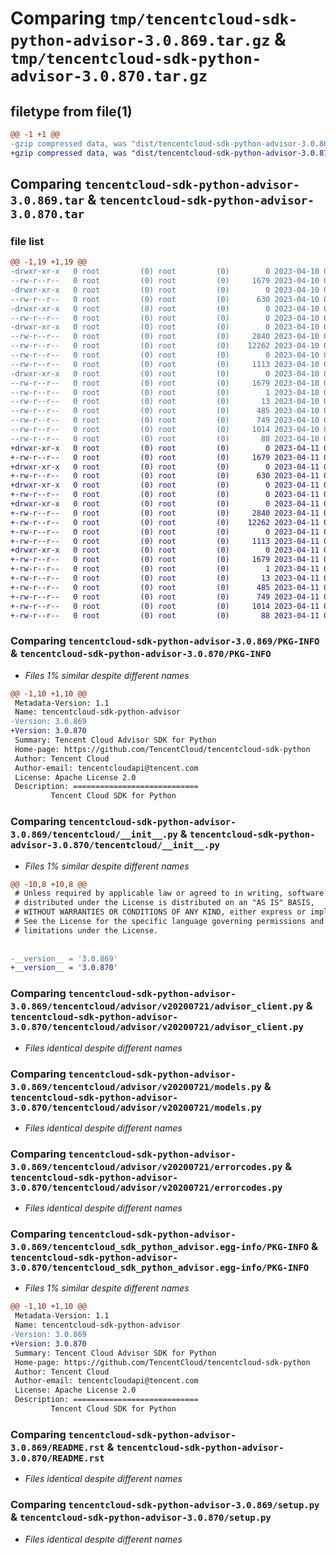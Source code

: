 # Comparing `tmp/tencentcloud-sdk-python-advisor-3.0.869.tar.gz` & `tmp/tencentcloud-sdk-python-advisor-3.0.870.tar.gz`

## filetype from file(1)

```diff
@@ -1 +1 @@
-gzip compressed data, was "dist/tencentcloud-sdk-python-advisor-3.0.869.tar", last modified: Mon Apr 10 02:53:07 2023, max compression
+gzip compressed data, was "dist/tencentcloud-sdk-python-advisor-3.0.870.tar", last modified: Tue Apr 11 03:18:34 2023, max compression
```

## Comparing `tencentcloud-sdk-python-advisor-3.0.869.tar` & `tencentcloud-sdk-python-advisor-3.0.870.tar`

### file list

```diff
@@ -1,19 +1,19 @@
-drwxr-xr-x   0 root         (0) root         (0)        0 2023-04-10 02:53:07.000000 tencentcloud-sdk-python-advisor-3.0.869/
--rw-r--r--   0 root         (0) root         (0)     1679 2023-04-10 02:53:07.000000 tencentcloud-sdk-python-advisor-3.0.869/PKG-INFO
-drwxr-xr-x   0 root         (0) root         (0)        0 2023-04-10 02:53:07.000000 tencentcloud-sdk-python-advisor-3.0.869/tencentcloud/
--rw-r--r--   0 root         (0) root         (0)      630 2023-04-10 02:53:07.000000 tencentcloud-sdk-python-advisor-3.0.869/tencentcloud/__init__.py
-drwxr-xr-x   0 root         (0) root         (0)        0 2023-04-10 02:53:07.000000 tencentcloud-sdk-python-advisor-3.0.869/tencentcloud/advisor/
--rw-r--r--   0 root         (0) root         (0)        0 2023-04-10 02:53:07.000000 tencentcloud-sdk-python-advisor-3.0.869/tencentcloud/advisor/__init__.py
-drwxr-xr-x   0 root         (0) root         (0)        0 2023-04-10 02:53:07.000000 tencentcloud-sdk-python-advisor-3.0.869/tencentcloud/advisor/v20200721/
--rw-r--r--   0 root         (0) root         (0)     2840 2023-04-10 02:53:07.000000 tencentcloud-sdk-python-advisor-3.0.869/tencentcloud/advisor/v20200721/advisor_client.py
--rw-r--r--   0 root         (0) root         (0)    12262 2023-04-10 02:53:07.000000 tencentcloud-sdk-python-advisor-3.0.869/tencentcloud/advisor/v20200721/models.py
--rw-r--r--   0 root         (0) root         (0)        0 2023-04-10 02:53:07.000000 tencentcloud-sdk-python-advisor-3.0.869/tencentcloud/advisor/v20200721/__init__.py
--rw-r--r--   0 root         (0) root         (0)     1113 2023-04-10 02:53:07.000000 tencentcloud-sdk-python-advisor-3.0.869/tencentcloud/advisor/v20200721/errorcodes.py
-drwxr-xr-x   0 root         (0) root         (0)        0 2023-04-10 02:53:07.000000 tencentcloud-sdk-python-advisor-3.0.869/tencentcloud_sdk_python_advisor.egg-info/
--rw-r--r--   0 root         (0) root         (0)     1679 2023-04-10 02:53:07.000000 tencentcloud-sdk-python-advisor-3.0.869/tencentcloud_sdk_python_advisor.egg-info/PKG-INFO
--rw-r--r--   0 root         (0) root         (0)        1 2023-04-10 02:53:07.000000 tencentcloud-sdk-python-advisor-3.0.869/tencentcloud_sdk_python_advisor.egg-info/dependency_links.txt
--rw-r--r--   0 root         (0) root         (0)       13 2023-04-10 02:53:07.000000 tencentcloud-sdk-python-advisor-3.0.869/tencentcloud_sdk_python_advisor.egg-info/top_level.txt
--rw-r--r--   0 root         (0) root         (0)      485 2023-04-10 02:53:07.000000 tencentcloud-sdk-python-advisor-3.0.869/tencentcloud_sdk_python_advisor.egg-info/SOURCES.txt
--rw-r--r--   0 root         (0) root         (0)      749 2023-04-10 02:53:07.000000 tencentcloud-sdk-python-advisor-3.0.869/README.rst
--rw-r--r--   0 root         (0) root         (0)     1014 2023-04-10 02:53:07.000000 tencentcloud-sdk-python-advisor-3.0.869/setup.py
--rw-r--r--   0 root         (0) root         (0)       88 2023-04-10 02:53:07.000000 tencentcloud-sdk-python-advisor-3.0.869/setup.cfg
+drwxr-xr-x   0 root         (0) root         (0)        0 2023-04-11 03:18:34.000000 tencentcloud-sdk-python-advisor-3.0.870/
+-rw-r--r--   0 root         (0) root         (0)     1679 2023-04-11 03:18:34.000000 tencentcloud-sdk-python-advisor-3.0.870/PKG-INFO
+drwxr-xr-x   0 root         (0) root         (0)        0 2023-04-11 03:18:34.000000 tencentcloud-sdk-python-advisor-3.0.870/tencentcloud/
+-rw-r--r--   0 root         (0) root         (0)      630 2023-04-11 03:18:34.000000 tencentcloud-sdk-python-advisor-3.0.870/tencentcloud/__init__.py
+drwxr-xr-x   0 root         (0) root         (0)        0 2023-04-11 03:18:34.000000 tencentcloud-sdk-python-advisor-3.0.870/tencentcloud/advisor/
+-rw-r--r--   0 root         (0) root         (0)        0 2023-04-11 03:18:34.000000 tencentcloud-sdk-python-advisor-3.0.870/tencentcloud/advisor/__init__.py
+drwxr-xr-x   0 root         (0) root         (0)        0 2023-04-11 03:18:34.000000 tencentcloud-sdk-python-advisor-3.0.870/tencentcloud/advisor/v20200721/
+-rw-r--r--   0 root         (0) root         (0)     2840 2023-04-11 03:18:34.000000 tencentcloud-sdk-python-advisor-3.0.870/tencentcloud/advisor/v20200721/advisor_client.py
+-rw-r--r--   0 root         (0) root         (0)    12262 2023-04-11 03:18:34.000000 tencentcloud-sdk-python-advisor-3.0.870/tencentcloud/advisor/v20200721/models.py
+-rw-r--r--   0 root         (0) root         (0)        0 2023-04-11 03:18:34.000000 tencentcloud-sdk-python-advisor-3.0.870/tencentcloud/advisor/v20200721/__init__.py
+-rw-r--r--   0 root         (0) root         (0)     1113 2023-04-11 03:18:34.000000 tencentcloud-sdk-python-advisor-3.0.870/tencentcloud/advisor/v20200721/errorcodes.py
+drwxr-xr-x   0 root         (0) root         (0)        0 2023-04-11 03:18:34.000000 tencentcloud-sdk-python-advisor-3.0.870/tencentcloud_sdk_python_advisor.egg-info/
+-rw-r--r--   0 root         (0) root         (0)     1679 2023-04-11 03:18:34.000000 tencentcloud-sdk-python-advisor-3.0.870/tencentcloud_sdk_python_advisor.egg-info/PKG-INFO
+-rw-r--r--   0 root         (0) root         (0)        1 2023-04-11 03:18:34.000000 tencentcloud-sdk-python-advisor-3.0.870/tencentcloud_sdk_python_advisor.egg-info/dependency_links.txt
+-rw-r--r--   0 root         (0) root         (0)       13 2023-04-11 03:18:34.000000 tencentcloud-sdk-python-advisor-3.0.870/tencentcloud_sdk_python_advisor.egg-info/top_level.txt
+-rw-r--r--   0 root         (0) root         (0)      485 2023-04-11 03:18:34.000000 tencentcloud-sdk-python-advisor-3.0.870/tencentcloud_sdk_python_advisor.egg-info/SOURCES.txt
+-rw-r--r--   0 root         (0) root         (0)      749 2023-04-11 03:18:34.000000 tencentcloud-sdk-python-advisor-3.0.870/README.rst
+-rw-r--r--   0 root         (0) root         (0)     1014 2023-04-11 03:18:34.000000 tencentcloud-sdk-python-advisor-3.0.870/setup.py
+-rw-r--r--   0 root         (0) root         (0)       88 2023-04-11 03:18:34.000000 tencentcloud-sdk-python-advisor-3.0.870/setup.cfg
```

### Comparing `tencentcloud-sdk-python-advisor-3.0.869/PKG-INFO` & `tencentcloud-sdk-python-advisor-3.0.870/PKG-INFO`

 * *Files 1% similar despite different names*

```diff
@@ -1,10 +1,10 @@
 Metadata-Version: 1.1
 Name: tencentcloud-sdk-python-advisor
-Version: 3.0.869
+Version: 3.0.870
 Summary: Tencent Cloud Advisor SDK for Python
 Home-page: https://github.com/TencentCloud/tencentcloud-sdk-python
 Author: Tencent Cloud
 Author-email: tencentcloudapi@tencent.com
 License: Apache License 2.0
 Description: ============================
         Tencent Cloud SDK for Python
```

### Comparing `tencentcloud-sdk-python-advisor-3.0.869/tencentcloud/__init__.py` & `tencentcloud-sdk-python-advisor-3.0.870/tencentcloud/__init__.py`

 * *Files 1% similar despite different names*

```diff
@@ -10,8 +10,8 @@
 # Unless required by applicable law or agreed to in writing, software
 # distributed under the License is distributed on an "AS IS" BASIS,
 # WITHOUT WARRANTIES OR CONDITIONS OF ANY KIND, either express or implied.
 # See the License for the specific language governing permissions and
 # limitations under the License.
 
 
-__version__ = '3.0.869'
+__version__ = '3.0.870'
```

### Comparing `tencentcloud-sdk-python-advisor-3.0.869/tencentcloud/advisor/v20200721/advisor_client.py` & `tencentcloud-sdk-python-advisor-3.0.870/tencentcloud/advisor/v20200721/advisor_client.py`

 * *Files identical despite different names*

### Comparing `tencentcloud-sdk-python-advisor-3.0.869/tencentcloud/advisor/v20200721/models.py` & `tencentcloud-sdk-python-advisor-3.0.870/tencentcloud/advisor/v20200721/models.py`

 * *Files identical despite different names*

### Comparing `tencentcloud-sdk-python-advisor-3.0.869/tencentcloud/advisor/v20200721/errorcodes.py` & `tencentcloud-sdk-python-advisor-3.0.870/tencentcloud/advisor/v20200721/errorcodes.py`

 * *Files identical despite different names*

### Comparing `tencentcloud-sdk-python-advisor-3.0.869/tencentcloud_sdk_python_advisor.egg-info/PKG-INFO` & `tencentcloud-sdk-python-advisor-3.0.870/tencentcloud_sdk_python_advisor.egg-info/PKG-INFO`

 * *Files 1% similar despite different names*

```diff
@@ -1,10 +1,10 @@
 Metadata-Version: 1.1
 Name: tencentcloud-sdk-python-advisor
-Version: 3.0.869
+Version: 3.0.870
 Summary: Tencent Cloud Advisor SDK for Python
 Home-page: https://github.com/TencentCloud/tencentcloud-sdk-python
 Author: Tencent Cloud
 Author-email: tencentcloudapi@tencent.com
 License: Apache License 2.0
 Description: ============================
         Tencent Cloud SDK for Python
```

### Comparing `tencentcloud-sdk-python-advisor-3.0.869/README.rst` & `tencentcloud-sdk-python-advisor-3.0.870/README.rst`

 * *Files identical despite different names*

### Comparing `tencentcloud-sdk-python-advisor-3.0.869/setup.py` & `tencentcloud-sdk-python-advisor-3.0.870/setup.py`

 * *Files identical despite different names*

